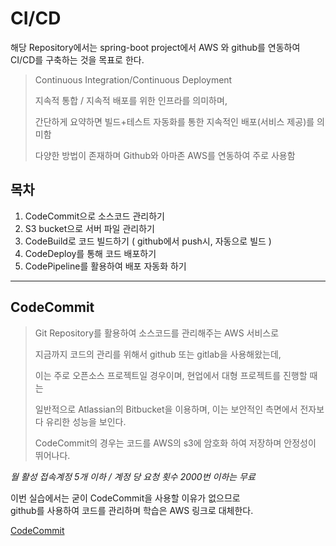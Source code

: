 # CI/CD 

해당 Repository에서는 spring-boot project에서 AWS 와 github를 연동하여 CI/CD를 구축하는 것을 목표로 한다.

> Continuous Integration/Continuous Deployment
> 
> 지속적 통합 / 지속적 배포를 위한 인프라를 의미하며,
> 
> 간단하게 요약하면 빌드+테스트 자동화를 통한 지속적인 배포(서비스 제공)를 의미함
> 
> 다양한 방법이 존재하며 Github와 아마존 AWS를 연동하여 주로 사용함

## 목차
1. CodeCommit으로 소스코드 관리하기
2. S3 bucket으로 서버 파일 관리하기
3. CodeBuild로 코드 빌드하기 ( github에서 push시, 자동으로 빌드 )
4. CodeDeploy를 통해 코드 배포하기
5. CodePipeline를 활용하여 배포 자동화 하기


---
## CodeCommit

> Git Repository를 활용하여 소스코드를 관리해주는 AWS 서비스로
> 
> 지금까지 코드의 관리를 위해서 github 또는 gitlab을 사용해왔는데,
> 
> 이는 주로 오픈소스 프로젝트일 경우이며, 현업에서 대형 프로젝트를 진행할 때는 
> 
> 일반적으로 Atlassian의 Bitbucket을 이용하며, 이는 보안적인 측면에서 전자보다 유리한 성능을 보인다.
> 
> CodeCommit의 경우는 코드를 AWS의 s3에 암호화 하여 저장하며 안정성이 뛰어나다.

*월 활성 접속계정 5개 이하 / 계정 당 요청 횟수 2000번 이하는 무료*

이번 실습에서는 굳이 CodeCommit을 사용할 이유가 없으므로<br/>
 github를 사용하여 코드를 관리하며 학습은 AWS 링크로 대체한다.
 
 [CodeCommit](https://aws.amazon.com/ko/codecommit/)
